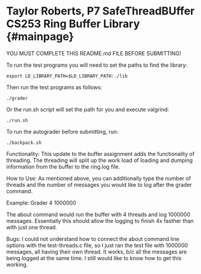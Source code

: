 Taylor Roberts, P7 SafeThreadBUffer
CS253 
Ring Buffer Library {#mainpage}
===================

YOU MUST COMPLETE THIS README.md FILE BEFORE SUBMITTING!

To run the test programs you will need to set the paths to find the library:

```
export LD_LIBRARY_PATH=$LD_LIBRARY_PATH:./lib
```

Then run the test programs as follows:

```
./grader
```

Or the run.sh script will set the path for you and execute valgrind:

```
./run.sh
```

To run the autograder before submitting, run:

```
./backpack.sh
```

Functionality:
This update to the buffer assignment adds the functionality of threading. The threading will split up the work load of loading and dumping information from the buffer to the ring.log file. 

How to Use:
As mentioned above, you can additionally type the number of threads and the number of messages you would like to log after the grader command.

Example:
Grader 4 1000000

The about command would run the buffer with 4 threads and log 1000000 messages. Essentially this should allow the logging to finish 4x fasther than with just one thread.



Bugs:
I could not understand how to connect the about command line options with the test-threads.c file, so I just ran the test file with 1000000 messages, all having their own thread. It works, b/c all the messages are being logged at the same time. I still would like to know how to get this working. 



